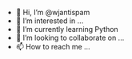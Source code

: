 - 👋 Hi, I’m @wjantispam
- 👀 I’m interested in ...
- 🌱 I’m currently learning Python
- 💞️ I’m looking to collaborate on ...
- 📫 How to reach me ...

<!---
wjantispam/wjantispam is a ✨ special ✨ repository because its `README.md` (this file) appears on your GitHub profile.
You can click the Preview link to take a look at your changes.
--->
